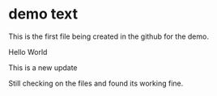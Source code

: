 # demo text

This is the first file being created in the github for the demo.

Hello World

This is a new update 

Still checking on the files and found its working fine.
